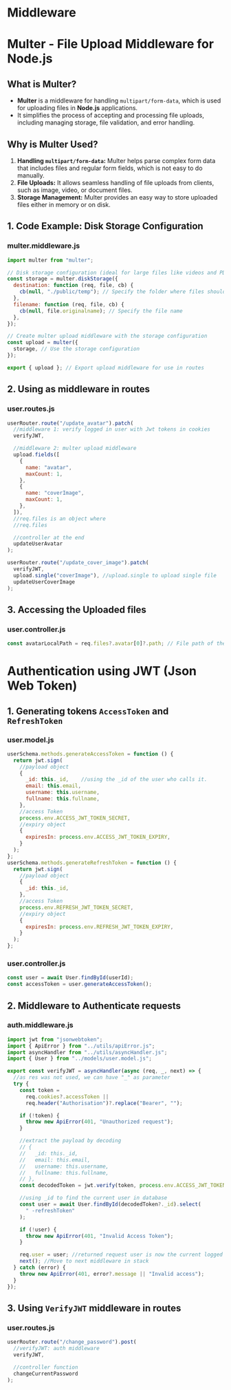 # Middleware

# Multer - File Upload Middleware for Node.js

## **What is Multer?**

- **Multer** is a middleware for handling `multipart/form-data`, which is used for uploading files in **Node.js** applications.
- It simplifies the process of accepting and processing file uploads, including managing storage, file validation, and error handling.

## **Why is Multer Used?**

1. **Handling `multipart/form-data`:** Multer helps parse complex form data that includes files and regular form fields, which is not easy to do manually.
2. **File Uploads:** It allows seamless handling of file uploads from clients, such as image, video, or document files.
3. **Storage Management:** Multer provides an easy way to store uploaded files either in memory or on disk.

## **1. Code Example: Disk Storage Configuration**

###  multer.middleware.js

```js
import multer from "multer";

// Disk storage configuration (ideal for large files like videos and PDFs)
const storage = multer.diskStorage({
  destination: function (req, file, cb) {
    cb(null, "./public/temp"); // Specify the folder where files should be stored
  },
  filename: function (req, file, cb) {
    cb(null, file.originalname); // Specify the file name
  },
});

// Create multer upload middleware with the storage configuration
const upload = multer({
  storage, // Use the storage configuration
});

export { upload }; // Export upload middleware for use in routes
```

## **2. Using as middleware in routes**

### user.routes.js

```js
userRouter.route("/update_avatar").patch(
  //middleware 1: verify logged in user with Jwt tokens in cookies
  verifyJWT,

  //middleware 2: multer upload middleware
  upload.fields([
    {
      name: "avatar",
      maxCount: 1,
    },
    {
      name: "coverImage",
      maxCount: 1,
    },
  ]),
  //req.files is an object where
  //req.files

  //controller at the end
  updateUserAvatar
);

userRouter.route("/update_cover_image").patch(
  verifyJWT,
  upload.single("coverImage"), //upload.single to upload single file
  updateUserCoverImage
);
```

## **3. Accessing the Uploaded files**

### user.controller.js

```js
const avatarLocalPath = req.files?.avatar[0]?.path; // File path of the avatar file
```

# Authentication using JWT (Json Web Token)

## **1. Generating tokens `AccessToken` and `RefreshToken`**

### user.model.js

```js
userSchema.methods.generateAccessToken = function () {
  return jwt.sign(
    //payload object
    {
      _id: this._id,    //using the _id of the user who calls it.
      email: this.email,
      username: this.username,
      fullname: this.fullname,
    },
    //access Token
    process.env.ACCESS_JWT_TOKEN_SECRET,
    //expiry object
    {
      expiresIn: process.env.ACCESS_JWT_TOKEN_EXPIRY,
    }
  );
};
userSchema.methods.generateRefreshToken = function () {
  return jwt.sign(
    //payload object
    {
      _id: this._id,
    },
    //access Token
    process.env.REFRESH_JWT_TOKEN_SECRET,
    //expiry object
    {
      expiresIn: process.env.REFRESH_JWT_TOKEN_EXPIRY,
    }
  );
};
```
### user.controller.js

```js
const user = await User.findById(userId);
const accessToken = user.generateAccessToken();
```

## **2. Middleware to Authenticate requests**

### auth.middleware.js

```js
import jwt from "jsonwebtoken";
import { ApiError } from "../utils/apiError.js";
import asyncHandler from "../utils/asyncHandler.js";
import { User } from "../models/user.model.js";

export const verifyJWT = asyncHandler(async (req, _, next) => {
  //as res was not used, we can have "_" as parameter
  try {
    const token =
      req.cookies?.accessToken ||
      req.header("Authorisation")?.replace("Bearer", "");

    if (!token) {
      throw new ApiError(401, "Unauthorized request");
    }

    //extract the payload by decoding
    // {
    //   _id: this._id,
    //   email: this.email,
    //   username: this.username,
    //   fullname: this.fullname,
    // },
    const decodedToken = jwt.verify(token, process.env.ACCESS_JWT_TOKEN_SECRET);

    //using _id to find the current user in database
    const user = await User.findById(decodedToken?._id).select(
      " -refreshToken"
    );

    if (!user) {
      throw new ApiError(401, "Invalid Access Token");
    }

    req.user = user; //returned request user is now the current logged in user
    next(); //Move to next middleware in stack
  } catch (error) {
    throw new ApiError(401, error?.message || "Invalid access");
  }
});
```

## **3. Using `VerifyJWT` middleware in routes**

### user.routes.js

```js
userRouter.route("/change_password").post(
  //verifyJWT: auth middleware
  verifyJWT,

  //controller function
  changeCurrentPassword
);
```
